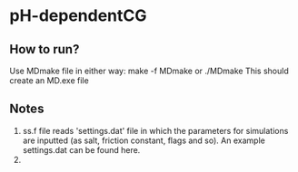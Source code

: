 # pH-dependentCG
## How to run?
Use MDmake file in either way: make -f MDmake or ./MDmake
This should create an MD.exe file

## Notes
1. ss.f file reads 'settings.dat' file in which the parameters for simulations are inputted (as salt, friction constant, flags and so). An example settings.dat can be found here.
2. 